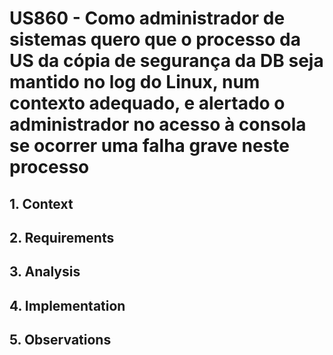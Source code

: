 # US860 - Como administrador de sistemas quero que o processo da US da cópia de segurança da DB seja mantido no log do Linux, num contexto adequado, e alertado o administrador no acesso à consola se ocorrer uma falha grave neste processo

## 1. Context


## 2. Requirements

## 3. Analysis

## 4. Implementation

## 5. Observations

